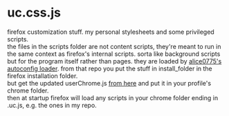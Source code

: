 # uc.css.js
firefox customization stuff. my personal stylesheets and some privileged scripts.  
the files in the scripts folder are not content scripts, they're meant to run in the same context as firefox's internal scripts. sorta like background scripts but for the program itself rather than pages. they are loaded by [alice0775's autoconfig loader](https://github.com/alice0775/userChrome.js/tree/master/72). from that repo you put the stuff in install_folder in the firefox installation folder.  
but get the updated userChrome.js [from here](https://github.com/alice0775/userChrome.js/tree/master/73) and put it in your profile's chrome folder.  
then at startup firefox will load any scripts in your chrome folder ending in .uc.js, e.g. the ones in my repo.